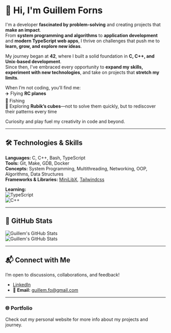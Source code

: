 # 👋 Hi, I'm Guillem Forns  

I'm a developer **fascinated by problem-solving** and creating projects that **make an impact**.  
From **system programming and algorithms** to **application development** and **modern TypeScript web apps**, I thrive on challenges that push me to **learn, grow, and explore new ideas**.  

My journey began at **42**, where I built a solid foundation in **C, C++, and Unix-based development**.  
Since then, I've embraced every opportunity to **expand my skills, experiment with new technologies**, and take on projects that **stretch my limits**.  

When I’m not coding, you’ll find me:  
✈️ Flying **RC planes**  
🎣 Fishing  
🧩 Exploring **Rubik’s cubes**—not to solve them quickly, but to rediscover their patterns every time  

Curiosity and play fuel my creativity in code and beyond.

---

## 🛠️ Technologies & Skills

**Languages:** C, C++, Bash, TypeScript  
**Tools:** Git, Make, GDB, Docker  
**Concepts:** System Programming, Multithreading, Networking, OOP, Algorithms, Data Structures  
**Frameworks & Libraries:** [MiniLibX](https://github.com/42Paris/minilibx), [Tailwindcss](https://github.com/tailwindlabs/tailwindcss)  

**Learning:**  
![TypeScript](https://img.shields.io/badge/TypeScript-3178C6?style=for-the-badge&logo=typescript&logoColor=white)  
![C++](https://img.shields.io/badge/C++-00599C?style=for-the-badge&logo=c%2B%2B&logoColor=white)  

---

## 🌟 GitHub Stats
![Guillem's GitHub Stats](https://github-readme-stats.vercel.app/api/top-langs/?username=GuillemFo&theme=merko)  
![Guillem's GitHub Stats](https://github-readme-stats.vercel.app/api?username=GuillemFo&show_icons=true&theme=merko)

---

## 📬 Connect with Me

I’m open to discussions, collaborations, and feedback!  

- [LinkedIn](https://www.linkedin.com/in/guillem-forns)  
- 📧 **Email:** guillem.fo@gmail.com  

---

### 🌐 Portfolio

Check out my personal website for more info about my projects and journey.
